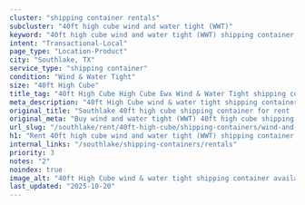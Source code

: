 ```yaml
---
cluster: "shipping container rentals"
subcluster: "40ft high cube wind and water tight (WWT)"
keyword: "40ft high cube wind and water tight (WWT) shipping container for rent Southlake, TX"
intent: "Transactional-Local"
page_type: "Location-Product"
city: "Southlake, TX"
service_type: "shipping container"
condition: "Wind & Water Tight"
size: "40ft High Cube"
title_tag: "40ft High Cube High Cube Ewx Wind & Water Tight shipping container Sales in Southlake | LC Container"
meta_description: "40ft High Cube wind & water tight shipping container sales in Southlake. High cube containers with extra height. Fast delivery, competitive pricing. Serving shipping containers area. Quote ID: 302. Call (214) 524-4168 for your free quote today."
original_title: "Southlake 40ft high cube shipping container for rent | LC"
original_meta: "Buy wind and water tight (WWT) 40ft high cube shipping container rent with local delivery in Southlake, TX. LC Container — local Since 2003. Request a fast quote today."
url_slug: "/southlake/rent/40ft-high-cube/shipping-containers/wind-and-water-tight-wwt"
h1: "Rent 40ft high cube wind and water tight (WWT) shipping container in Southlake"
internal_links: "/southlake/shipping-containers/rentals"
priority: 3
notes: "2"
noindex: true
image_alt: "40ft High Cube wind & water tight shipping container available for delivery in Southlake"
last_updated: "2025-10-20"
---
```


<!-- TODO: Add unique city/inventory copy, images, and internal links here. -->
